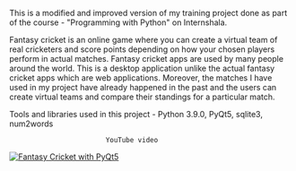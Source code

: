 This is a modified and improved version of my training project done as part of the course - "Programming with Python" on Internshala.

Fantasy cricket is an online game where you can create a virtual team of real cricketers and score points depending on how your chosen players perform in actual matches. Fantasy cricket apps are used by many people around the world. This is a desktop application unlike the actual fantasy cricket apps which are web applications. Moreover, the matches I have used in my project have already happened in the past and the users can create virtual teams and compare their standings for a particular match.

Tools and libraries used in this project - Python 3.9.0, PyQt5, sqlite3, num2words

                            YouTube video
[![Fantasy Cricket with PyQt5](https://img.youtube.com/vi/nAnb7mK7LAo/0.jpg)](https://www.youtube.com/watch?v=nAnb7mK7LAo&t=5s "Fantasy Cricket with PyQt5")
